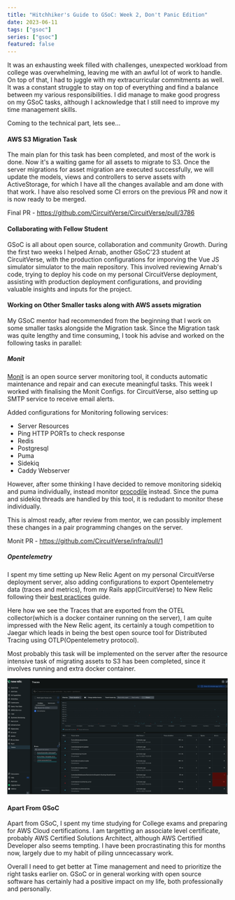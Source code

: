```yaml
---
title: "Hitchhiker's Guide to GSoC: Week 2, Don't Panic Edition"
date: 2023-06-11
tags: ["gsoc"]
series: ["gsoc"]
featured: false
---
```


It was an exhausting week filled with challenges, unexpected workload from college was overwhelming, leaving me with an
awful lot of work to handle. On top of that, I had to juggle with my extracurricular commitments as well. It was a constant struggle to stay on top of everything and
find a balance between my various responsibilities. I did manage to make good progress on my GSoC tasks, although I acknowledge that I still need to improve my
time management skills.

Coming to the technical part, lets see...

#### AWS S3 Migration Task

The main plan for this task has been completed, and most of the work is done. Now it's a waiting game for all assets to migrate to S3.
Once the server migrations for asset migration are executed successfully, we will update the models, views and controllers to serve assets with ActiveStorage, for
which I have all the changes available and am done with that work. I have also resolved some CI errors on the previous PR and now it is now ready to be merged.

Final PR - https://github.com/CircuitVerse/CircuitVerse/pull/3786

#### Collaborating with Fellow Student

GSoC is all about open source, collaboration and community Growth. During the first two weeks I helped Arnab, another GSoC'23 student at CircuitVerse, with the
production configurations for imporving the Vue JS simulator simulator to the main repository. This involved reviewing Arnab's code, trying to deploy his code on
my personal CircuitVerse deployment, assisting with production deployment configurations, and providing valuable insights and inputs for the project.

#### Working on Other Smaller tasks along with AWS assets migration

My GSoC mentor had recommended from the beginning that I work on some smaller tasks alongside the Migration task. Since the Migration task was quite lengthy and time
consuming, I took his advise and worked on the following tasks in parallel:

##### Monit

[Monit](https://mmonit.com/monit/) is an open source server monitoring tool, it conducts automatic maintenance and repair and can execute meaningful tasks.
This week I worked with finalising the Monit Configs. for CircuitVerse, also setting up SMTP service to receive email alerts.

Added configurations for Monitoring following services:

- Server Resources
- Ping HTTP PORTs to check response
- Redis
- Postgresql
- Puma
- Sidekiq
- Caddy Webserver

However, after some thinking I have decided to remove monitoring sidekiq and puma individually, instead monitor [procodile](https://github.com/adamcooke/procodile) instead. Since the puma and sidekiq threads are handled by this tool, it is redudant to monitor these individually.

This is almost ready, after review from mentor, we can possibly implement these changes in a pair programming changes on the server.

Monit PR - https://github.com/CircuitVerse/infra/pull/1

##### Opentelemetry

I spent my time setting up New Relic Agent on my personal CircuitVerse deployment server, also adding configurations to export Opentelemetry data (traces and metrics),
from my Rails app(CircuitVerse) to New Relic following their [best practices](https://docs.newrelic.com/docs/more-integrations/open-source-telemetry-integrations/opentelemetry/best-practices/opentelemetry-best-practices-overview/) guide.

Here how we see the Traces that are exported from the OTEL collector(which is a docker container running on the server), I am quite impressed with the New Relic agent,
its certainly a tough competition to Jaegar which leads in being the best open source tool for Distributed Tracing using OTLP(Opentelemetry protocol).

Most probably this task will be implemented on the server after the resource intensive task of migrating assets to S3 has been completed, since it involves running and
extra docker container.

![newrelic-dashboard](/images/new-relic-otel-dashboard.png)

#### Apart From GSoC

Apart from GSoC, I spent my time studying for College exams and preparing for AWS Cloud certifications. I am targetting an associate level certificate, probably
AWS Certified Solutions Architect, although AWS Certified Developer also seems tempting. I have been procrastinating this for months now, largely due to my habit of piling unncecassary work.

Overall I need to get better at Time management and need to prioritize the right tasks earlier on. GSoC or in general working with open source software
has certainly had a positive impact on my life, both professionally and personally.

